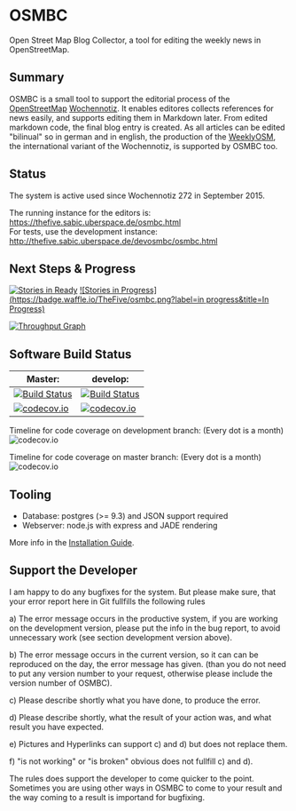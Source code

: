 # OSMBC

Open Street Map Blog Collector, a tool for editing the weekly news in OpenStreetMap.


## Summary

OSMBC is a small tool to support the editorial process of the [OpenStreetMap]&nbsp;[Wochennotiz]. It enables editores collects references for news easily, and supports editing them in Markdown later. From edited markdown code, the final blog entry is created. As all articles can be edited "bilinual" so in german and in english, the production of the [WeeklyOSM], the international variant of the Wochennotiz, is supported by OSMBC too.


[OpenStreetMap]: http://www.openstreetmap.org
[Wochennotiz]: http://blog.openstreetmap.de
[WeeklyOSM]: http://www.weeklyosm.eu/


## Status 

The system is active used since Wochennotiz 272 in September 2015. 

The running instance for the editors is: https://thefive.sabic.uberspace.de/osmbc.html  
For tests, use the development instance: http://thefive.sabic.uberspace.de/devosmbc/osmbc.html

## Next Steps & Progress

[![Stories in Ready](https://badge.waffle.io/TheFive/osmbc.png?label=ready&title=Ready)](https://waffle.io/TheFive/osmbc)
[![Stories in Progress](https://badge.waffle.io/TheFive/osmbc.png?label=in progress&title=In Progress)](https://waffle.io/TheFive/osmbc)

[![Throughput Graph](https://graphs.waffle.io/TheFive/osmbc/throughput.svg)](https://waffle.io/TheFive/osmbc/metrics)

## Software Build Status

Master:   | develop:
----------|----------------------
[![Build Status](https://travis-ci.org/TheFive/osmbc.svg?branch=master)](https://travis-ci.org/TheFive/osmbc) | [![Build Status](https://travis-ci.org/TheFive/osmbc.svg?branch=develop)](https://travis-ci.org/TheFive/osmbc)
[![codecov.io](https://codecov.io/github/TheFive/osmbc/coverage.svg?branch=master)](https://codecov.io/github/TheFive/osmbc?branch=master) | [![codecov.io](https://codecov.io/github/TheFive/osmbc/coverage.svg?branch=develop)](https://codecov.io/github/TheFive/osmbc?branch=develop)

Timeline for code coverage on development branch:
(Every dot is a month)
![codecov.io](http://codecov.io/github/TheFive/osmbc/branch.svg?branch=develop&agg=month&hg=on&vg=on&legend=on)

Timeline for code coverage on master branch:
(Every dot is a month)
![codecov.io](http://codecov.io/github/TheFive/osmbc/branch.svg?branch=master&agg=month&hg=on&vg=on&legend=on)


## Tooling

* Database: postgres (>= 9.3) and JSON support required
* Webserver: node.js with express and JADE rendering

More info in the [Installation Guide](Install_Guide.md).


## Support the Developer

I am happy to do any bugfixes for the system. But please make sure, that your error report here in Git fullfills the following rules

a) The error message occurs in the productive system, if you are working on the development version, please put the info in the bug report, to avoid unnecessary work (see section development version above).

b) The error message occurs in the current version, so it can can be reproduced on the day, the error message has given. (than you do not need to put any version number to your request, otherwise please include the version number of OSMBC).

c) Please describe shortly what you have done, to produce the error.

d) Please describe shortly, what the result of your action was, and what result you have expected.

e) Pictures and Hyperlinks can support c) and d) but does not replace them.

f) "is not working" or "is broken" obvious does not fullfill c) and d).

The rules does support the developer to come quicker to the point. Sometimes you are using other ways in OSMBC to come to your result and the way coming to a result is importand for bugfixing.
